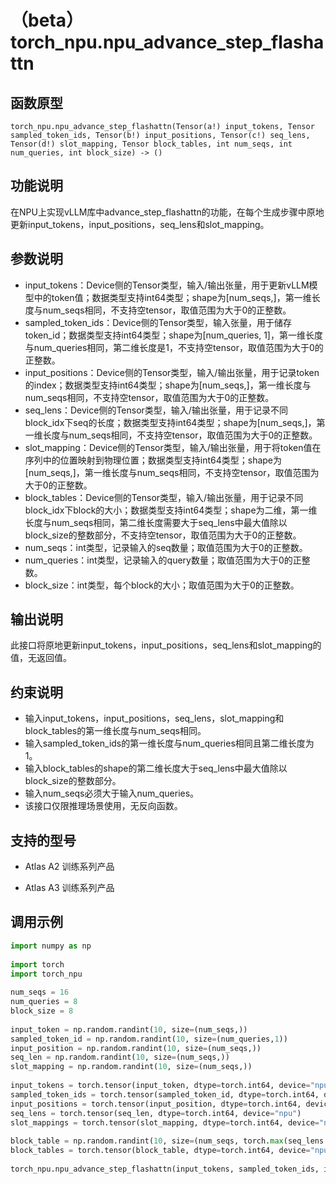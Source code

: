 # （beta）torch_npu.npu_advance_step_flashattn

## 函数原型

```
torch_npu.npu_advance_step_flashattn(Tensor(a!) input_tokens, Tensor sampled_token_ids, Tensor(b!) input_positions, Tensor(c!) seq_lens, Tensor(d!) slot_mapping, Tensor block_tables, int num_seqs, int num_queries, int block_size) -> ()
```

## 功能说明

在NPU上实现vLLM库中advance_step_flashattn的功能，在每个生成步骤中原地更新input_tokens，input_positions，seq_lens和slot_mapping。

## 参数说明

- input_tokens：Device侧的Tensor类型，输入/输出张量，用于更新vLLM模型中的token值；数据类型支持int64类型；shape为[num_seqs,]，第一维长度与num_seqs相同，不支持空tensor，取值范围为大于0的正整数。
- sampled_token_ids：Device侧的Tensor类型，输入张量，用于储存token_id；数据类型支持int64类型；shape为[num_queries, 1]，第一维长度与num_queries相同，第二维长度是1，不支持空tensor，取值范围为大于0的正整数。
- input_positions：Device侧的Tensor类型，输入/输出张量，用于记录token的index；数据类型支持int64类型；shape为[num_seqs,]，第一维长度与num_seqs相同，不支持空tensor，取值范围为大于0的正整数。
- seq_lens：Device侧的Tensor类型，输入/输出张量，用于记录不同block_idx下seq的长度；数据类型支持int64类型；shape为[num_seqs,]，第一维长度与num_seqs相同，不支持空tensor，取值范围为大于0的正整数。
- slot_mapping：Device侧的Tensor类型，输入/输出张量，用于将token值在序列中的位置映射到物理位置；数据类型支持int64类型；shape为[num_seqs,]，第一维长度与num_seqs相同，不支持空tensor，取值范围为大于0的正整数。
- block_tables：Device侧的Tensor类型，输入/输出张量，用于记录不同block_idx下block的大小；数据类型支持int64类型；shape为二维，第一维长度与num_seqs相同，第二维长度需要大于seq_lens中最大值除以block_size的整数部分，不支持空tensor，取值范围为大于0的正整数。
- num_seqs：int类型，记录输入的seq数量；取值范围为大于0的正整数。
- num_queries：int类型，记录输入的query数量；取值范围为大于0的正整数。
- block_size：int类型，每个block的大小；取值范围为大于0的正整数。

## 输出说明

此接口将原地更新input_tokens，input_positions，seq_lens和slot_mapping的值，无返回值。

## 约束说明

- 输入input_tokens，input_positions，seq_lens，slot_mapping和block_tables的第一维长度与num_seqs相同。
- 输入sampled_token_ids的第一维长度与num_queries相同且第二维长度为1。
- 输入block_tables的shape的第二维长度大于seq_lens中最大值除以block_size的整数部分。
- 输入num_seqs必须大于输入num_queries。
- 该接口仅限推理场景使用，无反向函数。

## 支持的型号

- <term>Atlas A2 训练系列产品</term>

- <term>Atlas A3 训练系列产品</term>

## 调用示例

```python
import numpy as np
 
import torch
import torch_npu
 
num_seqs = 16
num_queries = 8
block_size = 8
 
input_token = np.random.randint(10, size=(num_seqs,))
sampled_token_id = np.random.randint(10, size=(num_queries,1))
input_position = np.random.randint(10, size=(num_seqs,))
seq_len = np.random.randint(10, size=(num_seqs,))
slot_mapping = np.random.randint(10, size=(num_seqs,))
 
input_tokens = torch.tensor(input_token, dtype=torch.int64, device="npu")
sampled_token_ids = torch.tensor(sampled_token_id, dtype=torch.int64, device="npu")
input_positions = torch.tensor(input_position, dtype=torch.int64, device="npu")
seq_lens = torch.tensor(seq_len, dtype=torch.int64, device="npu")
slot_mappings = torch.tensor(slot_mapping, dtype=torch.int64, device="npu")
 
block_table = np.random.randint(10, size=(num_seqs, torch.max(seq_lens.cpu()) // block_size + 1))
block_tables = torch.tensor(block_table, dtype=torch.int64, device="npu")
 
torch_npu.npu_advance_step_flashattn(input_tokens, sampled_token_ids, input_positions, seq_lens, slot_mappings, block_tables, num_seqs, num_queries, block_size)
```

